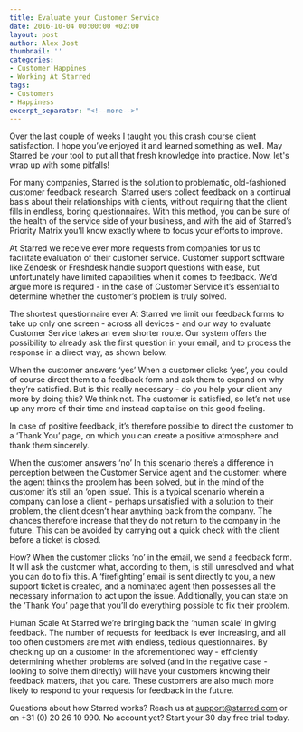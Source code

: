 ```yaml
---
title: Evaluate your Customer Service
date: 2016-10-04 00:00:00 +02:00
layout: post
author: Alex Jost
thumbnail: ''
categories:
- Customer Happines
- Working At Starred
tags:
- Customers
- Happiness
excerpt_separator: "<!--more-->"
---
```


Over the last couple of weeks I taught you this crash course client satisfaction. I hope you’ve enjoyed it and learned something as well. May Starred be your tool to put all that fresh knowledge into practice. Now, let's wrap up with some pitfalls!

<!--more-->

For many companies, Starred is the solution to problematic, old-fashioned customer feedback research. Starred users collect feedback on a continual basis about their relationships with clients, without requiring that the client fills in endless, boring questionnaires. With this method, you can be sure of the health of the service side of your business, and with the aid of Starred’s Priority Matrix you’ll know exactly where to focus your efforts to improve.

At Starred we receive ever more requests from companies for us to facilitate evaluation of their customer service. Customer support software like Zendesk or Freshdesk handle support questions with ease, but unfortunately have limited capabilities when it comes to feedback. We’d argue more is required - in the case of Customer Service it’s essential to determine whether the customer’s problem is truly solved.

The shortest questionnaire ever
At Starred we limit our feedback forms to take up only one screen - across all devices -  and our way to evaluate Customer Service takes an even shorter route. Our system offers the possibility to already ask the first question in your email, and to process the response in a direct way, as shown below.




When the customer answers ‘yes’
When a customer clicks ‘yes’, you could of course direct them to a feedback form and ask them to expand on why they’re satisfied. But is this really necessary - do you help your client any more by doing this? We think not. The customer is satisfied, so let’s not use up any more of their time and instead capitalise on this good feeling.

In case of positive feedback, it’s therefore possible to direct the customer to a ‘Thank You’ page, on which you can create a positive atmosphere and thank them sincerely.


When the customer answers ‘no’
In this scenario there’s a difference in perception between the Customer Service agent and the customer: where the agent thinks the problem has been solved, but in the mind of the customer it’s still an ‘open issue’. This is a typical scenario wherein a company can lose a client - perhaps unsatisfied with a solution to their problem, the client doesn’t hear anything back from the company. The chances therefore increase that they do not return to the company in the future. This can be avoided by carrying out a quick check with the client before a ticket is closed.

How? When the customer clicks ‘no’ in the email, we send a feedback form. It will ask the customer what, according to them, is still unresolved and what you can do to fix this. A ‘firefighting’ email is sent directly to you, a new support ticket is created, and a nominated agent then possesses all the necessary information to act upon the issue. Additionally, you can state on the ‘Thank You’ page that you’ll do everything possible to fix their problem.




Human Scale
At Starred we’re bringing back the ‘human scale’ in giving feedback. The number of requests for feedback is ever increasing, and all too often customers are met with endless, tedious questionnaires. By checking up on a customer in the aforementioned way - efficiently determining whether problems are solved (and in the negative case - looking to solve them directly) will have your customers knowing their feedback matters, that you care. These customers are also much more likely to respond to your requests for feedback in the future.


Questions about how Starred works? Reach us at support@starred.com or on +31 (0) 20 26 10 990. No account yet? Start your 30 day free trial today.